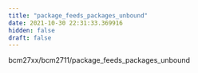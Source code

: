 ```yaml
---
title: "package_feeds_packages_unbound"
date: 2021-10-30 22:31:33.369916
hidden: false
draft: false
---
```


bcm27xx/bcm2711/package_feeds_packages_unbound

